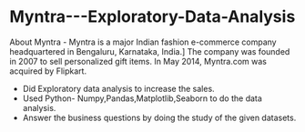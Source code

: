 # Myntra---Exploratory-Data-Analysis

About Myntra - Myntra is a major Indian fashion e-commerce company headquartered in Bengaluru, Karnataka, India.] The company was founded in 2007 to sell personalized gift items. In May 2014, Myntra.com was acquired by Flipkart.

- Did Exploratory data analysis to increase the sales.
- Used Python- Numpy,Pandas,Matplotlib,Seaborn to do the data analysis.
- Answer the business questions by doing the study of the given datasets.
